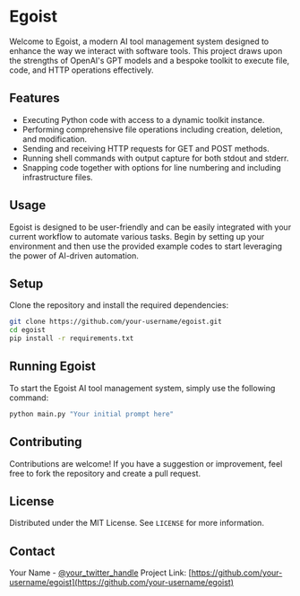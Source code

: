 # Egoist

Welcome to Egoist, a modern AI tool management system designed to enhance the way we interact with software tools. This project draws upon the strengths of OpenAI's GPT models and a bespoke toolkit to execute file, code, and HTTP operations effectively.

## Features

- Executing Python code with access to a dynamic toolkit instance.
- Performing comprehensive file operations including creation, deletion, and modification.
- Sending and receiving HTTP requests for GET and POST methods.
- Running shell commands with output capture for both stdout and stderr.
- Snapping code together with options for line numbering and including infrastructure files.

## Usage

Egoist is designed to be user-friendly and can be easily integrated with your current workflow to automate various tasks. Begin by setting up your environment and then use the provided example codes to start leveraging the power of AI-driven automation.

## Setup

Clone the repository and install the required dependencies:

```bash
git clone https://github.com/your-username/egoist.git
cd egoist
pip install -r requirements.txt
```

## Running Egoist

To start the Egoist AI tool management system, simply use the following command:

```bash
python main.py "Your initial prompt here"
```

## Contributing

Contributions are welcome! If you have a suggestion or improvement, feel free to fork the repository and create a pull request.

## License

Distributed under the MIT License. See `LICENSE` for more information.

## Contact

Your Name - [@your_twitter_handle](https://twitter.com/your_twitter_handle)
Project Link: [https://github.com/your-username/egoist](https://github.com/your-username/egoist)